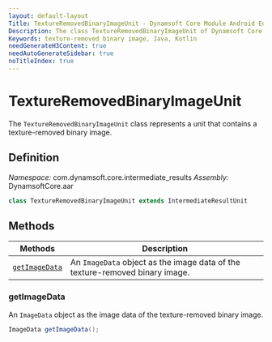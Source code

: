 ```yaml
---
layout: default-layout
Title: TextureRemovedBinaryImageUnit - Dynamsoft Core Module Android Edition API Reference
Description: The class TextureRemovedBinaryImageUnit of Dynamsoft Core Module represents a unit that contains a texture-removed binary image.
Keywords: texture-removed binary image, Java, Kotlin
needGenerateH3Content: true
needAutoGenerateSidebar: true
noTitleIndex: true
---
```


# TextureRemovedBinaryImageUnit

The `TextureRemovedBinaryImageUnit` class represents a unit that contains a texture-removed binary image.

## Definition

*Namespace:* com.dynamsoft.core.intermediate_results
*Assembly:* DynamsoftCore.aar

```java
class TextureRemovedBinaryImageUnit extends IntermediateResultUnit
```

## Methods

| Methods | Description |
| ------- | ----------- |
| [`getImageData`](#getimagedata) | An `ImageData` object as the image data of the texture-removed binary image. |

### getImageData

An `ImageData` object as the image data of the texture-removed binary image.

```java
ImageData getImageData();
```

